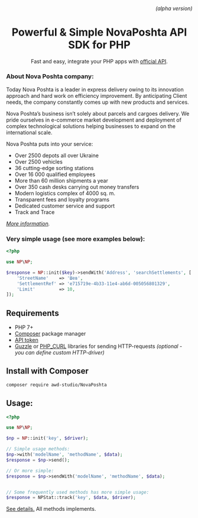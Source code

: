 
<h6 align="right">(alpha version)</h6>
<h1 align="center">Powerful & Simple NovaPoshta API SDK for PHP</h1>

<p align="center">Fast and easy, integrate your PHP apps with <a href="https://devcenter.novaposhta.ua/docs/services/">official API</a>.</p>


### About Nova Poshta company:

Today Nova Poshta is a leader in express delivery owing to its innovation approach and hard work on efficiency improvement. By anticipating Client needs, the company constantly comes up with new products and services.

Nova Poshta’s business isn’t solely about parcels and cargoes delivery. We pride ourselves in e-commerce market development and deployment of complex technological solutions helping businesses to expand on the international scale.

Nova Poshta puts into your service:

- Over 2500 depots all over Ukraine
- Over 2500 vehicles
- 36 cutting-edge sorting stations
- Over 16 000 qualified employees
- More than 60 million shipments a year
- Over 350 cash desks carrying out money transfers
- Modern logistics complex of 4000 sq. m.
- Transparent fees and loyalty programs
- Dedicated customer service and support
- Track and Trace

*[More information](https://novaposhta.ua/en/o_kompanii/nova_poshta_sogodni).*


### Very simple usage (see more examples below):
```php
<?php

use NP\NP;

$response = NP::init($key)->sendWith('Address', 'searchSettlements', [
    'StreetName'    => 'Шев',
    'SettlementRef' => 'e715719e-4b33-11e4-ab6d-005056801329',
    'Limit'         => 10,
]);
```

## Requirements
- PHP 7+
- [Composer](https://getcomposer.org) package manager
- [API token](https://devcenter.novaposhta.ua/blog/%D0%BF%D0%BE%D0%BB%D1%83%D1%87%D0%B5%D0%BD%D0%B8%D0%B5-api-%D0%BA%D0%BB%D1%8E%D1%87%D0%B0)
- [Guzzle](https://github.com/guzzle/guzzle) or [PHP_CURL](http://php.net/manual/book.curl.php) libraries for sending HTTP-requests *(optional - you can define custom HTTP-driver)*


## Install with Composer
```bash
composer require awd-studio/NovaPoshta
```


## Usage:

```php
<?php

use NP\NP;

$np = NP::init('key', $driver);

// Simple usage methods:
$np->with('modelName', 'methodName', $data);
$response = $np->send();

// Or more simple:
$response = $np->sendWith('modelName', 'methodName', $data);


// Some frequently used methods has more simple usage:
$response = NPStat::track('key', $data, $driver);
```

[See details.](https://devcenter.novaposhta.ua/docs/services/55702570a0fe4f0cf4fc53ed) All methods implements.
